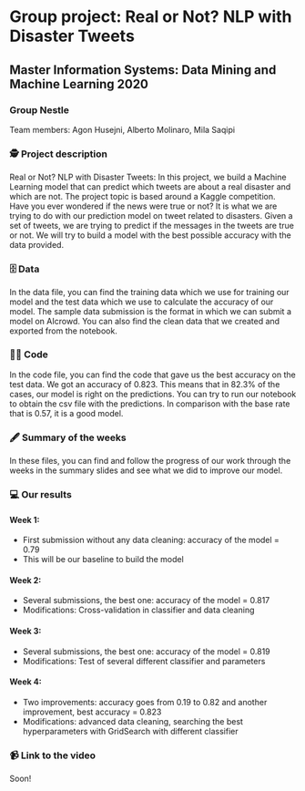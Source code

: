 # Group project: Real or Not? NLP with Disaster Tweets
## Master Information Systems: Data Mining and Machine Learning 2020
### Group Nestle

Team members: Agon Husejni, Alberto Molinaro, Mila Saqipi

### 🕵️ Project description

Real or Not? NLP with Disaster Tweets: In this project, we build a Machine Learning model that can predict which tweets are about a real disaster and which are not. The project topic is based around a Kaggle competition. Have you ever wondered if the news were true or not? It is what we are trying to do with our prediction model on tweet related to disasters. Given a set of tweets, we are trying to predict if the messages in the tweets are true or not. We will try to build a model with the best possible accuracy with the data provided.

### 🗄 Data

In the data file, you can find the training data which we use for training our model and the test data which we use to calculate the accuracy of our model. The sample data submission is the format in which we can submit a model on AIcrowd. You can also find the clean data that we created and exported from the notebook.

### 👩‍💻 Code

In the code file, you can find the code that gave us the best accuracy on the test data. We got an accuracy of 0.823. This means that in 82.3% of the cases, our model is right on the predictions. You can try to run our notebook to obtain the csv file with the predictions. In comparison with the base rate that is 0.57, it is a good model.

### 🖋 Summary of the weeks

In these files, you can find and follow the progress of our work through the weeks in the summary slides and see what we did to improve our model.

### 💻 Our results 

#### Week 1:
 - First submission without any data cleaning: accuracy of the model = 0.79
 - This will be our baseline to build the model

#### Week 2:
 - Several submissions, the best one: accuracy of the model = 0.817
 - Modifications: Cross-validation in classifier and data cleaning

#### Week 3:
 - Several submissions, the best one: accuracy of the model = 0.819
 - Modifications: Test of several different classifier and parameters
 
#### Week 4:
 - Two improvements: accuracy goes from 0.19 to 0.82 and another improvement, best accuracy = 0.823
 - Modifications: advanced data cleaning, searching the best hyperparameters with GridSearch with different classifier

### 📹 Link to the video
Soon!
